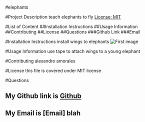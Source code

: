 #elephants

#Project Description
teach elephants to fly [License: MIT](https://img.shields.io/badge/License-MIT-yellow.svg)

#List of Content
    ##Installation Instructions
    ##Usage Information
    ##Contributing
    ##License
    ##Questions
        ###Github Link
        ###Email

#Installation Instructions
install wings to elephants
![First image](/Images/image1.jpg|width=50)

#Usage Information
use tape to attach wings to a young elephant

#Contributing
alexandro amorales

#License
this file is covered under MIT license

#Questions
## My Github link is [Github](https://github.com/umnovjp)
## My Email is [Email] blah
    
